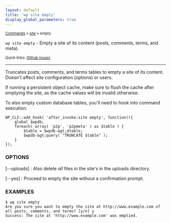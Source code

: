 ```yaml
---
layout: default
title: 'wp site empty'
display_global_parameters: true
---
```


<small>[Commands](/commands/) &raquo; [site](/commands/site/) &raquo; empty</small>

`wp site empty` - Empty a site of its content (posts, comments, terms, and meta).

<small>Quick links: <a href="https://github.com/wp-cli/wp-cli/issues?q=is%3Aopen+label%3Acommand%3Asite-empty+sort%3Aupdated-desc">Github issues</a></small>

<hr />

Truncates posts, comments, and terms tables to empty a site of its
content. Doesn't affect site configuration (options) or users.

If running a persistent object cache, make sure to flush the cache
after emptying the site, as the cache values will be invalid otherwise.

To also empty custom database tables, you'll need to hook into command
execution:

```
WP_CLI::add_hook( 'after_invoke:site empty', function(){
    global $wpdb;
    foreach( array( 'p2p', 'p2pmeta' ) as $table ) {
        $table = $wpdb-&gt;$table;
        $wpdb-&gt;query( "TRUNCATE $table" );
    }
});
```

### OPTIONS

[\--uploads]
: Also delete *all* files in the site's in the uploads directory.

[\--yes]
: Proceed to empty the site without a confirmation prompt.

### EXAMPLES

    $ wp site empty
    Are you sure you want to empty the site at http://www.example.com of all posts, comments, and terms? [y/n] y
    Success: The site at 'http://www.example.com' was emptied.



